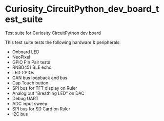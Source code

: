 # Curiosity_CircuitPython_dev_board_test_suite
Test suite for Curiosity CircuitPython dev board

This test suite tests the following hardware & peripherals:
- Onboard LED
- NeoPixel
- GPIO Pin Pair tests
- RNBD451 BLE echo
- LED GPIOs
- CAN bus loopback and bus
- Cap Touch button
- SPI bus for TFT display on Ruler
- Analog out "Breathing LED" on DAC
- Debug UART
- ADC input sweep
- SPI bus for SD Card on Ruler
- I2C bus
